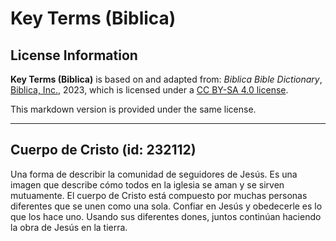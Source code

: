 # Key Terms (Biblica)

## License Information

**Key Terms (Biblica)** is based on and adapted from: _Biblica Bible Dictionary_, [Biblica, Inc.](https://www.biblica.com/), 2023, which is licensed under a [CC BY-SA 4.0 license](https://creativecommons.org/licenses/by-sa/4.0/legalcode.en).

This markdown version is provided under the same license.



--------------------------------

## Cuerpo de Cristo (id: 232112)

Una forma de describir la comunidad de seguidores de Jesús. Es una imagen que describe cómo todos en la iglesia se aman y se sirven mutuamente. El cuerpo de Cristo está compuesto por muchas personas diferentes que se unen como una sola. Confiar en Jesús y obedecerle es lo que los hace uno. Usando sus diferentes dones, juntos continúan haciendo la obra de Jesús en la tierra.


